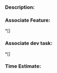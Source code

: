 ### Description:


### Associate Feature: 

*[] [](url)
    
### Associate dev task: 

*[] [](url)

### Time Estimate:


